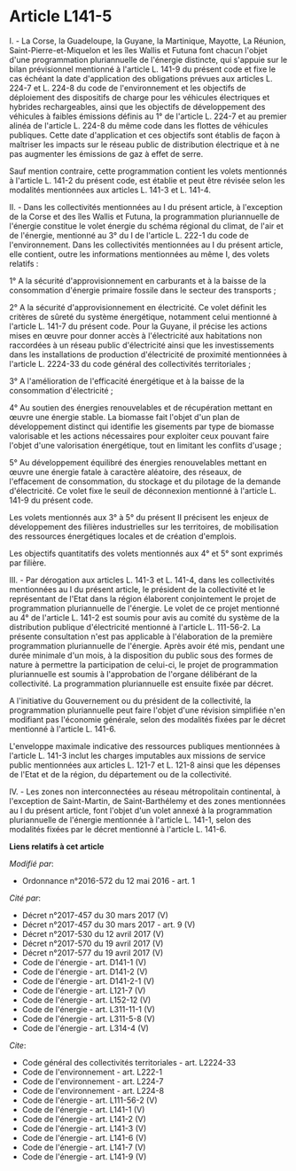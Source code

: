 # Article L141-5

I. - La Corse, la Guadeloupe, la Guyane, la Martinique, Mayotte, La Réunion, Saint-Pierre-et-Miquelon et les îles Wallis et
Futuna font chacun l'objet d'une programmation pluriannuelle de l'énergie distincte, qui s'appuie sur le bilan prévisionnel
mentionné à l'article L. 141-9 du présent code et fixe le cas échéant la date d'application des obligations prévues aux
articles L. 224-7 et L. 224-8 du code de l'environnement et les objectifs de déploiement des dispositifs de charge pour les
véhicules électriques et hybrides rechargeables, ainsi que les objectifs de développement des véhicules à faibles émissions
définis au 1° de l'article L. 224-7 et au premier alinéa de l'article L. 224-8 du même code dans les flottes de véhicules
publiques. Cette date d'application et ces objectifs sont établis de façon à maîtriser les impacts sur le réseau public de
distribution électrique et à ne pas augmenter les émissions de gaz à effet de serre. 

Sauf mention contraire, cette programmation contient les volets mentionnés à l'article L. 141-2 du présent code, est établie
et peut être révisée selon les modalités mentionnées aux articles L. 141-3 et L. 141-4. 

II. - Dans les collectivités mentionnées au I du présent article, à l'exception de la Corse et des îles Wallis et Futuna, la
programmation pluriannuelle de l'énergie constitue le volet énergie du schéma régional du climat, de l'air et de l'énergie,
mentionné au 3° du I de l'article L. 222-1 du code de l'environnement. Dans les collectivités mentionnées au I du présent
article, elle contient, outre les informations mentionnées au même I, des volets relatifs : 

1° A la sécurité d'approvisionnement en carburants et à la baisse de la consommation d'énergie primaire fossile dans le
secteur des transports ; 

2° A la sécurité d'approvisionnement en électricité. Ce volet définit les critères de sûreté du système énergétique,
notamment celui mentionné à l'article L. 141-7 du présent code. Pour la Guyane, il précise les actions mises en œuvre pour
donner accès à l'électricité aux habitations non raccordées à un réseau public d'électricité ainsi que les investissements
dans les installations de production d'électricité de proximité mentionnées à l'article L. 2224-33 du code général des
collectivités territoriales ; 

3° A l'amélioration de l'efficacité énergétique et à la baisse de la consommation d'électricité ; 

4° Au soutien des énergies renouvelables et de récupération mettant en œuvre une énergie stable. La biomasse fait l'objet
d'un plan de développement distinct qui identifie les gisements par type de biomasse valorisable et les actions nécessaires
pour exploiter ceux pouvant faire l'objet d'une valorisation énergétique, tout en limitant les conflits d'usage ; 

5° Au développement équilibré des énergies renouvelables mettant en œuvre une énergie fatale à caractère aléatoire, des
réseaux, de l'effacement de consommation, du stockage et du pilotage de la demande d'électricité. Ce volet fixe le seuil de
déconnexion mentionné à l'article L. 141-9 du présent code. 

Les volets mentionnés aux 3° à 5° du présent II précisent les enjeux de développement des filières industrielles sur les
territoires, de mobilisation des ressources énergétiques locales et de création d'emplois. 

Les objectifs quantitatifs des volets mentionnés aux 4° et 5° sont exprimés par filière. 

III. - Par dérogation aux articles L. 141-3 et L. 141-4, dans les collectivités mentionnées au I du présent article, le
président de la collectivité et le représentant de l'Etat dans la région élaborent conjointement le projet de programmation
pluriannuelle de l'énergie. Le volet de ce projet mentionné au 4° de l'article L. 141-2 est soumis pour avis au comité du
système de la distribution publique d'électricité mentionné à l'article L. 111-56-2. La présente consultation n'est pas
applicable à l'élaboration de la première programmation pluriannuelle de l'énergie. Après avoir été mis, pendant une durée
minimale d'un mois, à la disposition du public sous des formes de nature à permettre la participation de celui-ci, le projet
de programmation pluriannuelle est soumis à l'approbation de l'organe délibérant de la collectivité. La programmation
pluriannuelle est ensuite fixée par décret. 

A l'initiative du Gouvernement ou du président de la collectivité, la programmation pluriannuelle peut faire l'objet d'une
révision simplifiée n'en modifiant pas l'économie générale, selon des modalités fixées par le décret mentionné à l'article L.
141-6. 

L'enveloppe maximale indicative des ressources publiques mentionnées à l'article L. 141-3 inclut les charges imputables aux
missions de service public mentionnées aux articles L. 121-7 et L. 121-8 ainsi que les dépenses de l'Etat et de la région, du
département ou de la collectivité. 

IV. - Les zones non interconnectées au réseau métropolitain continental, à l'exception de Saint-Martin, de Saint-Barthélemy
et des zones mentionnées au I du présent article, font l'objet d'un volet annexé à la programmation pluriannuelle de
l'énergie mentionnée à l'article L. 141-1, selon des modalités fixées par le décret mentionné à l'article L. 141-6.

**Liens relatifs à cet article**

_Modifié par_:

  - Ordonnance n°2016-572 du 12 mai 2016 - art. 1

_Cité par_:

  - Décret n°2017-457 du 30 mars 2017 (V)
  - Décret n°2017-457 du 30 mars 2017 - art. 9 (V)
  - Décret n°2017-530 du 12 avril 2017 (V)
  - Décret n°2017-570 du 19 avril 2017 (V)
  - Décret n°2017-577 du 19 avril 2017 (V)
  - Code de l'énergie - art. D141-1 (V)
  - Code de l'énergie - art. D141-2 (V)
  - Code de l'énergie - art. D141-2-1 (V)
  - Code de l'énergie - art. L121-7 (V)
  - Code de l'énergie - art. L152-12 (V)
  - Code de l'énergie - art. L311-11-1 (V)
  - Code de l'énergie - art. L311-5-8 (V)
  - Code de l'énergie - art. L314-4 (V)

_Cite_:

  - Code général des collectivités territoriales - art. L2224-33
  - Code de l'environnement - art. L222-1
  - Code de l'environnement - art. L224-7
  - Code de l'environnement - art. L224-8
  - Code de l'énergie - art. L111-56-2 (V)
  - Code de l'énergie - art. L141-1 (V)
  - Code de l'énergie - art. L141-2 (V)
  - Code de l'énergie - art. L141-3 (V)
  - Code de l'énergie - art. L141-6 (V)
  - Code de l'énergie - art. L141-7 (V)
  - Code de l'énergie - art. L141-9 (V)
